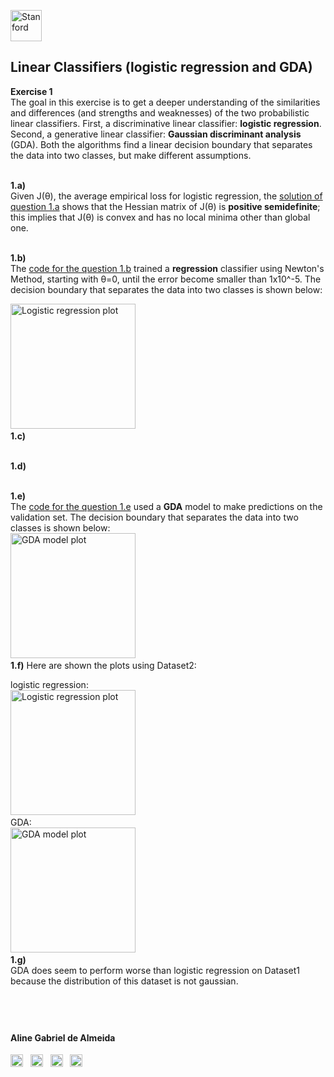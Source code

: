 <a href="https://i.dlpng.com/static/png/498606_preview.png"><img src="https://i.dlpng.com/static/png/498606_preview.png" title="Stanford" alt="Stanford" height="50"></a>

## Linear Classifiers (logistic regression and GDA)  
  
**Exercise 1**  
The goal in this exercise is to get a deeper understanding of the similarities and differences (and strengths and weaknesses) of the two probabilistic linear classifiers. First, a discriminative linear classifier: **logistic regression**. Second, a generative linear classifier: **Gaussian discriminant analysis** (GDA). Both the algorithms find a linear decision boundary that separates the data into two classes, but make different assumptions.  

&nbsp;  
**1.a)**  
Given J(θ), the average empirical loss for logistic regression, the [solution of question 1.a](https://github.com/AlmeidaAlin3/MachineLearning/blob/master/ProblemSet1/Exercise1/ex1_a.md) shows that the Hessian matrix of J(θ) is **positive semidefinite**; this implies that J(θ) is convex and has no local minima other than global one.  

&nbsp;  
**1.b)**  
The [code for the question 1.b](https://github.com/AlmeidaAlin3/MachineLearning/blob/master/ProblemSet1/Exercise1/ex1_b.ipynb) trained a **regression** classifier using Newton's Method, starting with θ=0, until the error become smaller than 1x10^-5. The decision boundary that separates the data into two classes is shown below:  

<a href="https://github.com/AlmeidaAlin3/MachineLearning/blob/master/ProblemSet1/Exercise1/img/1b_plot.png"><img src="https://github.com/AlmeidaAlin3/MachineLearning/blob/master/ProblemSet1/Exercise1/img/1b_plot.png" title="Logistic regression plot" alt="Logistic regression plot" height="200"></a>
&nbsp;  
**1.c)**  

&nbsp;  
**1.d)**  

&nbsp;  
**1.e)**  
The [code for the question 1.e](https://github.com/AlmeidaAlin3/MachineLearning/blob/master/ProblemSet1/Exercise1/ex1_e.ipynb) used a **GDA** model to make predictions on the validation set. The decision boundary that separates the data into two classes is shown below:  
<a href="https://github.com/AlmeidaAlin3/MachineLearning/blob/master/ProblemSet1/Exercise1/img/1e_plot.png"><img src="https://github.com/AlmeidaAlin3/MachineLearning/blob/master/ProblemSet1/Exercise1/img/1e_plot.png" title="GDA model plot" alt="GDA model plot" height="200"></a>
&nbsp;  
**1.f)** 
Here are shown the plots using Dataset2:

logistic regression:  
<a href="https://github.com/AlmeidaAlin3/MachineLearning/blob/master/ProblemSet1/Exercise1/img/1b_plot2.png"><img src="https://github.com/AlmeidaAlin3/MachineLearning/blob/master/ProblemSet1/Exercise1/img/1b_plot2.png" title="Logistic regression plot" alt="Logistic regression plot" height="200"></a>
&nbsp;  
GDA:  
<a href="https://github.com/AlmeidaAlin3/MachineLearning/blob/master/ProblemSet1/Exercise1/img/1e_plot2.png"><img src="https://github.com/AlmeidaAlin3/MachineLearning/blob/master/ProblemSet1/Exercise1/img/1e_plot2.png" title="GDA model plot" alt="GDA model plot" height="200"></a>
&nbsp;  
**1.g)**  
GDA does seem to perform worse than logistic regression on Dataset1 because the distribution of this dataset is not gaussian.

&nbsp;  
---

#### Aline Gabriel de Almeida  
<a href="https://www.linkedin.com/in/alinegalmeida/"><img src="https://cdn3.iconfinder.com/data/icons/logos-and-brands-adobe/512/201_Linkedin-512.png" title="Linkedin: alinegalmeida" alt="https://www.linkedin.com/in/alinegalmeida/" height="20"></a>
&nbsp; <a href="https://www.kaggle.com/almeidaalin3"><img src="https://cdn3.iconfinder.com/data/icons/logos-and-brands-adobe/512/189_Kaggle-512.png" title="Kaggle: almeidaalin3" alt="https://www.kaggle.com/almeidaalin3" height="20"></a>
&nbsp; <a href="mailto:aline.gabriel.almeida@gmail.com"><img src="https://cdn3.iconfinder.com/data/icons/logos-and-brands-adobe/512/147_Gmail-512.png" title="aline.gabriel.almeida@gmail.com" alt="aline.gabriel.almeida@gmail.com" height="20"></a>
&nbsp; <a href="https://github.com/AlmeidaAlin3/"><img src="https://cdn3.iconfinder.com/data/icons/logos-and-brands-adobe/512/142_Github-512.png" title="Github: AlmeidaAlin3" alt="https://github.com/AlmeidaAlin3/" height="20"></a> 
